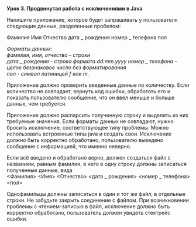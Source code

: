 __Урок 3. Продвинутая работа с исключениями в Java__

Напишите приложение, которое будет запрашивать у пользователя следующие данные, разделенные пробелом:

Фамилия Имя Отчество дата _ рождения номер _ телефона пол

*Форматы данных:*   
*фамилия, имя, отчество - строки    
дата _ рождения - строка формата dd.mm.yyyy
номер _ телефона - целое беззнаковое число без форматирования   
пол - символ латиницей f или m.*

Приложение должно проверить введенные данные по количеству. Если количество не совпадает, вернуть код ошибки, 
обработать его и показать пользователю сообщение, что он ввел меньше и больше данных, чем требуется.

Приложение должно распарсить полученную строку и выделить из них требуемые значения. Если форматы данных не совпадают, 
нужно бросить исключение, соответствующее типу проблемы. Можно использовать встроенные типы java и создать свои. 
Исключение должно быть корректно обработано, пользователю выведено сообщение с информацией, что именно неверно.

Если всё введено и обработано верно, должен создаться файл с названием, равным фамилии, в него в одну строку должны 
записаться полученные данные, вида  
<Фамилия> <Имя> <Отчество> <дата _ рождения> <номер _ телефона> <пол>

Однофамильцы должны записаться в один и тот же файл, в отдельные строки.
Не забудьте закрыть соединение с файлом.
При возникновении проблемы с чтением-записью в файл, исключение должно быть корректно обработано, пользователь должен 
увидеть стектрейс ошибки.